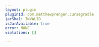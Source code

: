 ```yaml
---
layout: plugin
pluginId: com.matthewprenger.cursegradle
jarSha1: INVALID
isJarAvailable: true
error: NONE
violations: []

---
```

